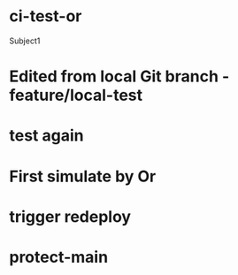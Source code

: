 # ci-test-or
Subject1
# Edited from local Git branch - feature/local-test
<!-- Trigger CI on main -->
# test again
# First simulate by Or
# trigger redeploy
# protect-main
